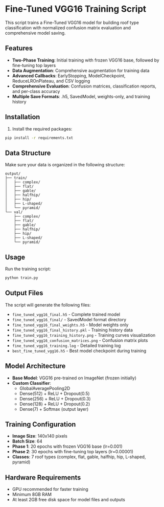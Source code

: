 # Fine-Tuned VGG16 Training Script

This script trains a Fine-Tuned VGG16 model for building roof type classification with normalized confusion matrix evaluation and comprehensive model saving.

## Features

- **Two-Phase Training**: Initial training with frozen VGG16 base, followed by fine-tuning top layers
- **Data Augmentation**: Comprehensive augmentation for training data
- **Advanced Callbacks**: EarlyStopping, ModelCheckpoint, ReduceLROnPlateau, and CSV logging
- **Comprehensive Evaluation**: Confusion matrices, classification reports, and per-class accuracy
- **Multiple Save Formats**: .h5, SavedModel, weights-only, and training history

## Installation

1. Install the required packages:
```bash
pip install -r requirements.txt
```

## Data Structure

Make sure your data is organized in the following structure:
```
output/
├── train/
│   ├── complex/
│   ├── flat/
│   ├── gable/
│   ├── halfhip/
│   ├── hip/
│   ├── L-shaped/
│   └── pyramid/
└── val/
    ├── complex/
    ├── flat/
    ├── gable/
    ├── halfhip/
    ├── hip/
    ├── L-shaped/
    └── pyramid/
```

## Usage

Run the training script:
```bash
python train.py
```

## Output Files

The script will generate the following files:
- `fine_tuned_vgg16_final.h5` - Complete trained model
- `fine_tuned_vgg16_final/` - SavedModel format directory
- `fine_tuned_vgg16_final_weights.h5` - Model weights only
- `fine_tuned_vgg16_final_history.pkl` - Training history data
- `fine_tuned_vgg16_training_history.png` - Training curves visualization
- `fine_tuned_vgg16_confusion_matrices.png` - Confusion matrix plots
- `fine_tuned_vgg16_training.log` - Detailed training log
- `best_fine_tuned_vgg16.h5` - Best model checkpoint during training

## Model Architecture

- **Base Model**: VGG16 pre-trained on ImageNet (frozen initially)
- **Custom Classifier**: 
  - GlobalAveragePooling2D
  - Dense(512) + ReLU + Dropout(0.5)
  - Dense(256) + ReLU + Dropout(0.3)
  - Dense(128) + ReLU + Dropout(0.2)
  - Dense(7) + Softmax (output layer)

## Training Configuration

- **Image Size**: 140x140 pixels
- **Batch Size**: 64
- **Phase 1**: 20 epochs with frozen VGG16 base (lr=0.001)
- **Phase 2**: 30 epochs with fine-tuning top layers (lr=0.00001)
- **Classes**: 7 roof types (complex, flat, gable, halfhip, hip, L-shaped, pyramid)

## Hardware Requirements

- GPU recommended for faster training
- Minimum 8GB RAM
- At least 2GB free disk space for model files and outputs
